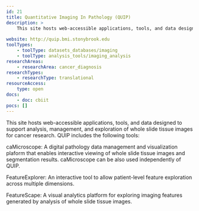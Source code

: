 ```yaml
---
id: 21
title: Quantitative Imaging In Pathology (QUIP)
description: >
    This site hosts web-accessible applications, tools, and data designed to support analysis, management, and exploration of whole slide tissue images for cancer research.
    
website: http://quip.bmi.stonybrook.edu
toolTypes:
    - toolType: datasets_databases/imaging
    - toolType: analysis_tools/imaging_analysis
researchAreas:
    - researchArea: cancer_diagnosis
researchTypes:
    - researchType: translational
resourceAccess:
    type: open
docs:
    - doc: cbiit
pocs: []        
---
```

This site hosts web-accessible applications, tools, and data designed to support analysis, management, and exploration of whole slide tissue images for cancer research. QUIP includes the following tools: 

caMicroscope: A digital pathology data management and visualization plaform that enables interactive viewing of whole slide tissue images and segmentation results. caMicroscope can be also used independently of QUIP. 

FeatureExplorer: An interactive tool to allow patient-level feature exploration across multiple dimensions. 

FeatureScape: A visual analytics platform for exploring imaging features generated by analysis of whole slide tissue images.